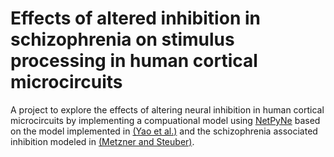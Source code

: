 # Effects of altered inhibition in schizophrenia on stimulus processing in human cortical microcircuits

A project to explore the effects of altering neural inhibition in human cortical microcircuits by implementing a compuational model using [NetPyNe](http://www.netpyne.org/) based on the model implemented in [(Yao et al.)](https://www.cell.com/cell-reports/pdf/S2211-1247(21)01741-1.pdf) and the schizophrenia associated inhibition modeled in [(Metzner and Steuber)](https://pubmed.ncbi.nlm.nih.gov/34650135/). 
